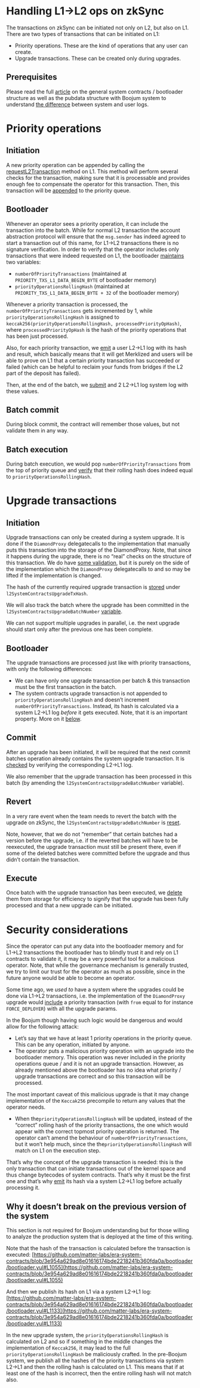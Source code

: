 # Handling L1→L2 ops on zkSync

The transactions on zkSync can be initiated not only on L2, but also on L1. There are two types of transactions that can be initiated on L1:

- Priority operations. These are the kind of operations that any user can create.
- Upgrade transactions. These can be created only during upgrades.

## Prerequisites

Please read the full [article](https://github.com/code-423n4/2023-10-zksync/blob/main/docs/Smart%20contract%20Section/System%20contracts%20bootloader%20description.md) on the general system contracts / bootloader structure as well as the pubdata structure with Boojum system to understand [the difference](https://github.com/code-423n4/2023-10-zksync/blob/main/docs/Smart%20contract%20Section/Handling%20pubdata%20in%20Boojum.md) between system and user logs.

# Priority operations

## Initiation

A new priority operation can be appended by calling the [requestL2Transaction](https://github.com/code-423n4/2023-10-zksync/blob/ef99273a8fdb19f5912ca38ba46d6bd02071363d/code/contracts/ethereum/contracts/zksync/facets/Mailbox.sol#L236) method on L1. This method will perform several checks for the transaction, making sure that it is processable and provides enough fee to compensate the operator for this transaction. Then, this transaction will be [appended](https://github.com/code-423n4/2023-10-zksync/blob/ef99273a8fdb19f5912ca38ba46d6bd02071363d/code/contracts/ethereum/contracts/zksync/facets/Mailbox.sol#L369C1-L369C1) to the priority queue.  

## Bootloader

Whenever an operator sees a priority operation, it can include the transaction into the batch. While for normal L2 transaction the account abstraction protocol will ensure that the `msg.sender` has indeed agreed to start a transaction out of this name, for L1→L2 transactions there is no signature verification. In order to verify that the operator includes only transactions that were indeed requested on L1, the bootloader [maintains](https://github.com/code-423n4/2023-10-zksync/blob/ef99273a8fdb19f5912ca38ba46d6bd02071363d/code/system-contracts/bootloader/bootloader.yul#L970) two variables:

- `numberOfPriorityTransactions` (maintained at `PRIORITY_TXS_L1_DATA_BEGIN_BYTE` of bootloader memory)
- `priorityOperationsRollingHash` (maintained at `PRIORITY_TXS_L1_DATA_BEGIN_BYTE + 32` of the bootloader memory)

Whenever a priority transaction is processed, the `numberOfPriorityTransactions` gets incremented by 1, while `priorityOperationsRollingHash` is assigned to `keccak256(priorityOperationsRollingHash, processedPriorityOpHash)`, where `processedPriorityOpHash` is the hash of the priority operations that has been just processed.

Also, for each priority transaction, we [emit](https://github.com/code-423n4/2023-10-zksync/blob/ef99273a8fdb19f5912ca38ba46d6bd02071363d/code/system-contracts/bootloader/bootloader.yul#L966) a user L2→L1 log with its hash and result, which basically means that it will get Merklized and users will be able to prove on L1 that a certain priority transaction has succeeded or failed (which can be helpful to reclaim your funds from bridges if the L2 part of the deposit has failed).

Then, at the end of the batch, we [submit](https://github.com/code-423n4/2023-10-zksync/blob/ef99273a8fdb19f5912ca38ba46d6bd02071363d/code/system-contracts/bootloader/bootloader.yul#L3819) and 2 L2→L1 log system log with these values.

## Batch commit

During block commit, the contract will remember those values, but not validate them in any way.

## Batch execution

During batch execution, we would pop `numberOfPriorityTransactions` from the top of priority queue and [verify](https://github.com/code-423n4/2023-10-zksync/blob/ef99273a8fdb19f5912ca38ba46d6bd02071363d/code/contracts/ethereum/contracts/zksync/facets/Executor.sol#L282) that their rolling hash does indeed equal to `priorityOperationsRollingHash`.

# Upgrade transactions

## Initiation

Upgrade transactions can only be created during a system upgrade. It is done if the `DiamondProxy` delegatecalls to the implementation that manually puts this transaction into the storage of the DiamondProxy. Note, that since it happens during the upgrade, there is no “real” checks on the structure of this transaction. We do have [some validation](https://github.com/code-423n4/2023-10-zksync/blob/ef99273a8fdb19f5912ca38ba46d6bd02071363d/code/contracts/ethereum/contracts/upgrades/BaseZkSyncUpgrade.sol#L175), but it is purely on the side of the implementation which the `DiamondProxy` delegatecalls to and so may be lifted if the implementation is changed.

The hash of the currently required upgrade transaction is [stored](https://github.com/code-423n4/2023-10-zksync/blob/ef99273a8fdb19f5912ca38ba46d6bd02071363d/code/contracts/ethereum/contracts/zksync/Storage.sol#L138) under `l2SystemContractsUpgradeTxHash`.

We will also track the batch where the upgrade has been committed in the `l2SystemContractsUpgradeBatchNumber` [variable](https://github.com/code-423n4/2023-10-zksync/blob/ef99273a8fdb19f5912ca38ba46d6bd02071363d/code/contracts/ethereum/contracts/zksync/Storage.sol#L141).

We can not support multiple upgrades in parallel, i.e. the next upgrade should start only after the previous one has been complete.

## Bootloader

The upgrade transactions are processed just like with priority transactions, with only the following differences:

- We can have only one upgrade transaction per batch & this transaction must be the first transaction in the batch.
- The system contracts upgrade transaction is not appended to `priorityOperationsRollingHash` and doesn’t increment `numberOfPriorityTransactions`. Instead, its hash is calculated via a system L2→L1 log *before* it gets executed. Note, that it is an important property. More on it [below](#security-considerations).

## Commit

After an upgrade has been initiated, it will be required that the next commit batches operation already contains the system upgrade transaction. It is [checked](https://github.com/code-423n4/2023-10-zksync/blob/ef99273a8fdb19f5912ca38ba46d6bd02071363d/code/contracts/ethereum/contracts/zksync/facets/Executor.sol#L157) by verifying the corresponding L2→L1 log.

We also remember that the upgrade transaction has been processed in this batch (by amending the `l2SystemContractsUpgradeBatchNumber` variable).

## Revert

In a very rare event when the team needs to revert the batch with the upgrade on zkSync, the `l2SystemContractsUpgradeBatchNumber` is [reset](https://github.com/code-423n4/2023-10-zksync/blob/ef99273a8fdb19f5912ca38ba46d6bd02071363d/code/contracts/ethereum/contracts/zksync/facets/Executor.sol#L412).

Note, however, that we do not “remember” that certain batches had a version before the upgrade, i.e. if the reverted batches will have to be reexecuted, the upgrade transaction must still be present there, even if some of the deleted batches were committed before the upgrade and thus didn’t contain the transaction. 

## Execute

Once batch with the upgrade transaction has been executed, we [delete](https://github.com/code-423n4/2023-10-zksync/blob/ef99273a8fdb19f5912ca38ba46d6bd02071363d/code/contracts/ethereum/contracts/zksync/facets/Executor.sol#L304) them from storage for efficiency to signify that the upgrade has been fully processed and that a new upgrade can be initiated.

# Security considerations

Since the operator can put any data into the bootloader memory and for L1→L2 transactions the bootloader has to blindly trust it and rely on L1 contracts to validate it, it may be a very powerful tool for a malicious operator. Note, that while the governance mechanism is generally trusted, we try to limit our trust for the operator as much as possible, since in the future anyone would be able to become an operator.

Some time ago, we *used to* have a system where the upgrades could be done via L1→L2 transactions, i.e. the implementation of the `DiamondProxy` upgrade would [include](https://github.com/matter-labs/era-contracts/blob/f06a58360a2b8e7129f64413998767ac169d1efd/ethereum/contracts/zksync/upgrade-initializers/DIamondUpgradeInit2.sol#L27) a priority transaction (with `from` equal to for instance `FORCE_DEPLOYER`) with all the upgrade params. 

In the Boojum though having such logic would be dangerous and would allow for the following attack:

- Let’s say that we have at least 1 priority operations in the priority queue. This can be any operation, initiated by anyone.
- The operator puts a malicious priority operation with an upgrade into the bootloader memory. This operation was never included in the priority operations queue / and it is not an upgrade transaction. However, as already mentioned above the bootloader has no idea what priority / upgrade transactions are correct and so this transaction will be processed.

The most important caveat of this malicious upgrade is that it may change implementation of the `Keccak256` precompile to return any values that the operator needs.
- When the`priorityOperationsRollingHash` will be updated, instead of the “correct” rolling hash of the priority transactions, the one which would appear with the correct topmost priority operation is returned. The operator can’t amend the behaviour of  `numberOfPriorityTransactions`, but it won’t help much, since the the`priorityOperationsRollingHash` will match on L1 on the execution step.

That’s why the concept of the upgrade transaction is needed: this is the only transaction that can initiate transactions out of the kernel space and thus change bytecodes of system contracts. That’s why it must be the first one and that’s why [emit](https://github.com/code-423n4/2023-10-zksync/blob/ef99273a8fdb19f5912ca38ba46d6bd02071363d/code/system-contracts/bootloader/bootloader.yul#L587) its hash via a system L2→L1 log before actually processing it.

## Why it doesn’t break on the previous version of the system

This section is not required for Boojum understanding but for those willing to analyze the production system that is deployed at the time of this writing. 

Note that the hash of the transaction is calculated before the transaction is executed: [https://github.com/matter-labs/era-system-contracts/blob/3e954a629ad8e01616174bde2218241b360fda0a/bootloader/bootloader.yul#L1055](https://github.com/matter-labs/era-system-contracts/blob/3e954a629ad8e01616174bde2218241b360fda0a/bootloader/bootloader.yul#L1055) 

And then we publish its hash on L1 via a *system* L2→L1 log: [https://github.com/matter-labs/era-system-contracts/blob/3e954a629ad8e01616174bde2218241b360fda0a/bootloader/bootloader.yul#L1133](https://github.com/matter-labs/era-system-contracts/blob/3e954a629ad8e01616174bde2218241b360fda0a/bootloader/bootloader.yul#L1133) 

In the new upgrade system, the `priorityOperationsRollingHash` is calculated on L2 and so if something in the middle changes the implementation of `Keccak256`, it may lead to the full `priorityOperationsRollingHash` be maliciously crafted. In the pre-Boojum system, we publish all the hashes of the priority transactions via system L2→L1 and then the rolling hash is calculated on L1. This means that if at least one of the hash is incorrect, then the entire rolling hash will not match also.